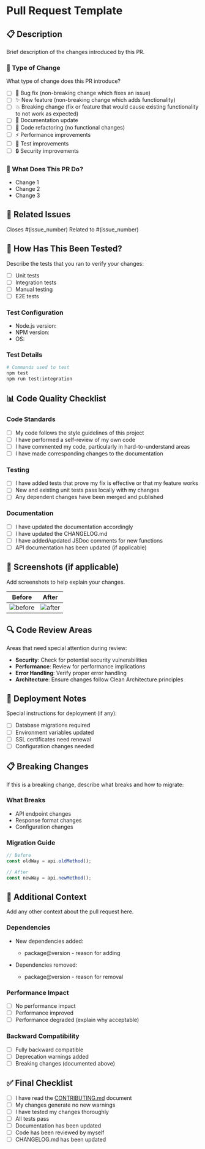 # Pull Request Template

## 📋 Description
Brief description of the changes introduced by this PR.

### 🔄 Type of Change
What type of change does this PR introduce?

- [ ] 🐛 Bug fix (non-breaking change which fixes an issue)
- [ ] ✨ New feature (non-breaking change which adds functionality)
- [ ] 💥 Breaking change (fix or feature that would cause existing functionality to not work as expected)
- [ ] 📖 Documentation update
- [ ] 🔧 Code refactoring (no functional changes)
- [ ] ⚡ Performance improvements
- [ ] 🧪 Test improvements
- [ ] 🔒 Security improvements

### 🎯 What Does This PR Do?
- Change 1
- Change 2
- Change 3

## 🔗 Related Issues
Closes #(issue_number)
Related to #(issue_number)

## 🧪 How Has This Been Tested?
Describe the tests that you ran to verify your changes:

- [ ] Unit tests
- [ ] Integration tests
- [ ] Manual testing
- [ ] E2E tests

### Test Configuration
- Node.js version: 
- NPM version: 
- OS: 

### Test Details
```bash
# Commands used to test
npm test
npm run test:integration
```

## 📊 Code Quality Checklist

### Code Standards
- [ ] My code follows the style guidelines of this project
- [ ] I have performed a self-review of my own code
- [ ] I have commented my code, particularly in hard-to-understand areas
- [ ] I have made corresponding changes to the documentation

### Testing
- [ ] I have added tests that prove my fix is effective or that my feature works
- [ ] New and existing unit tests pass locally with my changes
- [ ] Any dependent changes have been merged and published

### Documentation
- [ ] I have updated the documentation accordingly
- [ ] I have updated the CHANGELOG.md
- [ ] I have added/updated JSDoc comments for new functions
- [ ] API documentation has been updated (if applicable)

## 📸 Screenshots (if applicable)
Add screenshots to help explain your changes.

| Before | After |
|--------|-------|
| ![before](url) | ![after](url) |

## 🔍 Code Review Areas
Areas that need special attention during review:

- **Security**: Check for potential security vulnerabilities
- **Performance**: Review for performance implications
- **Error Handling**: Verify proper error handling
- **Architecture**: Ensure changes follow Clean Architecture principles

## 🚀 Deployment Notes
Special instructions for deployment (if any):

- [ ] Database migrations required
- [ ] Environment variables updated
- [ ] SSL certificates need renewal
- [ ] Configuration changes needed

## 📋 Breaking Changes
If this is a breaking change, describe what breaks and how to migrate:

### What Breaks
- API endpoint changes
- Response format changes
- Configuration changes

### Migration Guide
```javascript
// Before
const oldWay = api.oldMethod();

// After
const newWay = api.newMethod();
```

## 🔄 Additional Context
Add any other context about the pull request here.

### Dependencies
- New dependencies added:
  - package@version - reason for adding
  
- Dependencies removed:
  - package@version - reason for removal

### Performance Impact
- [ ] No performance impact
- [ ] Performance improved
- [ ] Performance degraded (explain why acceptable)

### Backward Compatibility
- [ ] Fully backward compatible
- [ ] Deprecation warnings added
- [ ] Breaking changes (documented above)

## ✅ Final Checklist
- [ ] I have read the [CONTRIBUTING.md](../CONTRIBUTING.md) document
- [ ] My changes generate no new warnings
- [ ] I have tested my changes thoroughly
- [ ] All tests pass
- [ ] Documentation has been updated
- [ ] Code has been reviewed by myself
- [ ] CHANGELOG.md has been updated
